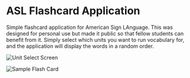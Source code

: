 # ASL Flashcard Application
Simple flashcard application for American Sign LAnguage.
This was designed for personal use but made it public so that 
fellow students can benefit from it. Simply select which units
you want to run vocabulary for, and the application will display 
the words in a random order.

![Unit Select Screen](https://drive.google.com/file/d/1AaYnB21xa2B7zhoUz6O3Hl10VQ7Fcntc/view?usp=sharing)

![Sample Flash Card](https://drive.google.com/file/d/1K4eUF-VeHYGVtLp7MdgiC2P12X8_44mA/view?usp=sharing)
